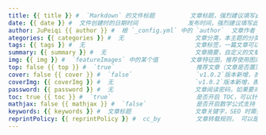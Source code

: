 ```yaml
---
title: {{ title }} #  `Markdown` 的文件标题          文章标题，强烈建议填写此选项                                 
date: {{ date }} #  文件创建时的日期时间              发布时间，强烈建议填写此选项，且最好保证全局唯一             
author: JuPeiqi {{ author }} #  根 `_config.yml` 中的 `author`  文章作者    
ategories: {{ categories }} #  无                    文章分类，本主题的分类表示宏观上大的分类，只建议一篇文章一个分类 
tags: {{ tags }} #  无                               文章标签，一篇文章可以多个标签                              
summary: {{ summary }} #  无                         文章摘要，自定义的文章摘要内容，如果这个属性有值，文章卡片摘要就显示这段文字，否则程序会自动截取文章的部分内容作为摘要 
img: {{ img }} #  `featureImages` 中的某个值         文章特征图，推荐使用图床(腾讯云、七牛云、又拍云等)来做图片的路径.如: `http://xxx.com/xxx.jpg` 
top: false {{ top }} #  `true`                       推荐文章（文章是否置顶），如果 `top` 值为 `true`，则会作为首页推荐文章 
cover: false {{ cover }} #  `false`                  `v1.0.2`版本新增，表示该文章是否需要加入到首页轮播封面中 
coverImg: {{ coverImg }} #  无                       `v1.0.2`版本新增，表示该文章在首页轮播封面需要显示的图片路径，如果没有，则默认使用文章的特色图片 
password: {{ password }} #  无                       文章阅读密码，如果要对文章设置阅读验证密码的话，就可以设置 `password` 的值，该值必须是用 `SHA256` 加密后的密码，防止被他人识破。前提是在主题的 `config.yml` 中激活了 `verifyPassword` 选项 
toc: true {{ toc }} #  `true`                        是否开启 TOC，可以针对某篇文章单独关闭 TOC 的功能。前提是在主题的 `config.yml` 中激活了 `toc` 选项 
mathjax: false {{ mathjax }} #  `false`              是否开启数学公式支持 ，本文章是否开启 `mathjax`，且需要在主题的 `_config.yml` 文件中也需要开启才行 
keywords: {{ keywords }} #  文章标题                  文章关键字，SEO 时需要                              
reprintPolicy: {{ reprintPolicy }} #  cc_by          文章转载规则， 可以是 cc_by, cc_by_nd, cc_by_sa, cc_by_nc, cc_by_nc_nd, cc_by_nc_sa, cc0, noreprint 或 pay 中的一个 
---
```

